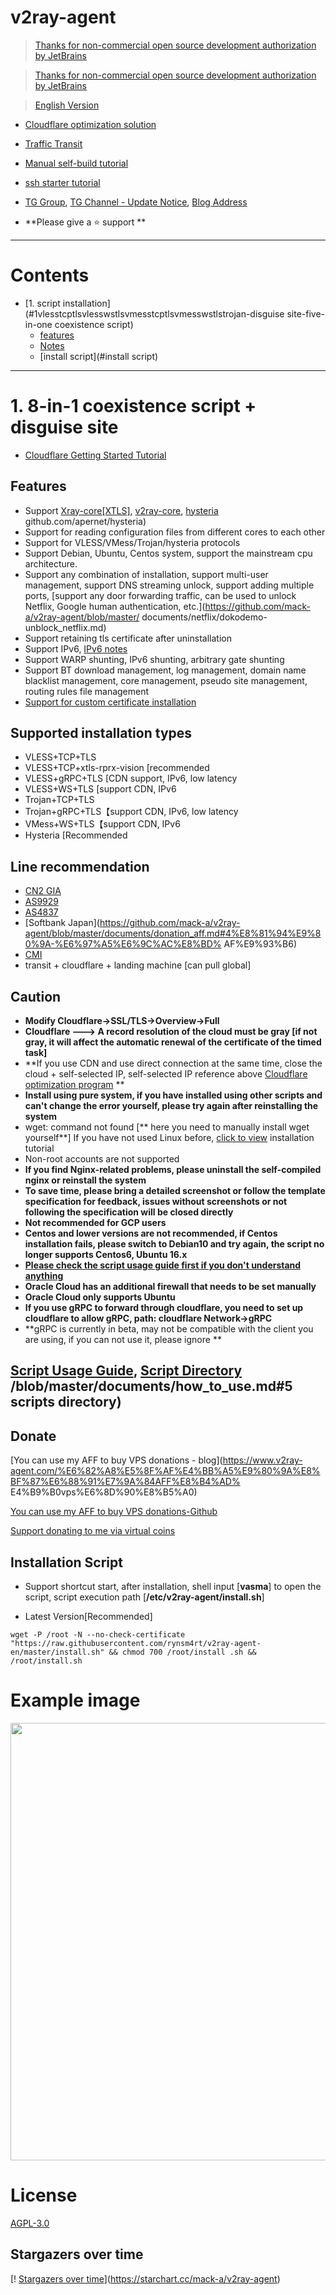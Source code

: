 # v2ray-agent

> [Thanks for non-commercial open source development authorization by JetBrains](https://www.jetbrains.com/?from=v2ray-agent)

> [Thanks for non-commercial open source development authorization by JetBrains](https://www.jetbrains.com/?from=v2ray-agent)

> [English Version](https://github.com/mack-a/v2ray-agent/blob/master/documents/en/README_EN.md)

- [Cloudflare optimization solution](https://github.com/mack-a/v2ray-agent/blob/master/documents/optimize_V2Ray.md)
- [Traffic Transit](https://github.com/mack-a/v2ray-agent/blob/master/documents/traffic_relay.md)
- [Manual self-build tutorial](https://github.com/mack-a/v2ray-agent/blob/master/documents/Cloudflare_install_manual.md)
- [ssh starter tutorial](https://www.v2ray-agent.com/2020-12-16-ssh%E5%85%A5%E9%97%A8%E6%95%99%E7%A8%8B)

- [TG Group](https://t.me/technologyshare), [TG Channel - Update Notice](https://t.me/v2rayAgentChannel), [Blog Address](https://www.v2ray-agent.com/)
- **Please give a ⭐ support **

* * * *

# Contents

- [1. script installation](#1vlesstcptlsvlesswstlsvmesstcptlsvmesswstlstrojan-disguise site-five-in-one coexistence script)
    - [features](#features)
    - [Notes](#Notes)
    - [install script](#install script)

* * *

# 1. 8-in-1 coexistence script + disguise site

- [Cloudflare Getting Started Tutorial](https://github.com/mack-a/v2ray-agent/blob/master/documents/cloudflare_init.md)

## Features
- Support [Xray-core[XTLS]](https://github.com/XTLS/Xray-core), [v2ray-core](https://github.com/v2fly/v2ray-core), [hysteria](https://) github.com/apernet/hysteria)
- Support for reading configuration files from different cores to each other
- Support for VLESS/VMess/Trojan/hysteria protocols
- Support Debian, Ubuntu, Centos system, support the mainstream cpu architecture.
- Support any combination of installation, support multi-user management, support DNS streaming unlock, support adding multiple ports, [support any door forwarding traffic, can be used to unlock Netflix, Google human authentication, etc.](https://github.com/mack-a/v2ray-agent/blob/master/ documents/netflix/dokodemo-unblock_netflix.md)
- Support retaining tls certificate after uninstallation
- Support IPv6, [IPv6 notes](https://github.com/mack-a/v2ray-agent/blob/master/documents/ipv6_help.md)
- Support WARP shunting, IPv6 shunting, arbitrary gate shunting
- Support BT download management, log management, domain name blacklist management, core management, pseudo site management, routing rules file management
- [Support for custom certificate installation](https://github.com/mack-a/v2ray-agent/blob/master/documents/install_tls.md)

## Supported installation types

- VLESS+TCP+TLS
- VLESS+TCP+xtls-rprx-vision [recommended
- VLESS+gRPC+TLS [CDN support, IPv6, low latency
- VLESS+WS+TLS [support CDN, IPv6
- Trojan+TCP+TLS
- Trojan+gRPC+TLS【support CDN, IPv6, low latency
- VMess+WS+TLS【support CDN, IPv6
- Hysteria [Recommended

## Line recommendation

- [CN2 GIA](https://github.com/mack-a/v2ray-agent/blob/master/documents/donation_aff.md#1cn2-gia)
- [AS9929](https://github.com/mack-a/v2ray-agent/blob/master/documents/donation_aff.md#2%E8%81%94%E9%80%9A-as9929a%E7%BD%91)
- [AS4837](https://github.com/mack-a/v2ray-agent/blob/master/documents/donation_aff.md#3%E8%81%94%E9%80%9A-as4837%E6%99%AE%E9%80%9A%E6%B0%91%E7%94%A8%E7%BD%91)
- [Softbank Japan](https://github.com/mack-a/v2ray-agent/blob/master/documents/donation_aff.md#4%E8%81%94%E9%80%9A-%E6%97%A5%E6%9C%AC%E8%BD% AF%E9%93%B6)
- [CMI](https://github.com/mack-a/v2ray-agent/blob/master/documents/donation_aff.md#5cmi)
- transit + cloudflare + landing machine [can pull global]

## Caution

- **Modify Cloudflare->SSL/TLS->Overview->Full**
- **Cloudflare ---> A record resolution of the cloud must be gray [if not gray, it will affect the automatic renewal of the certificate of the timed task]**
- **If you use CDN and use direct connection at the same time, close the cloud + self-selected IP, self-selected IP reference above [Cloudflare optimization program](https://github.com/mack-a/v2ray-agent/blob/master/documents/optimize_V2Ray.md) **
- **Install using pure system, if you have installed using other scripts and can't change the error yourself, please try again after reinstalling the system**
- wget: command not found [** here you need to manually install wget yourself**]
  If you have not used Linux before, [click to view](https://github.com/mack-a/v2ray-agent/tree/master/documents/install_tools.md) installation tutorial
- Non-root accounts are not supported
- **If you find Nginx-related problems, please uninstall the self-compiled nginx or reinstall the system**
- **To save time, please bring a detailed screenshot or follow the template specification for feedback, issues without screenshots or not following the specification will be closed directly**
- **Not recommended for GCP users**
- **Centos and lower versions are not recommended, if Centos installation fails, please switch to Debian10 and try again, the script no longer supports Centos6, Ubuntu 16.x**
- **[Please check the script usage guide first if you don't understand anything](https://github.com/mack-a/v2ray-agent/blob/master/documents/how_to_use.md)**
- **Oracle Cloud has an additional firewall that needs to be set manually**
- **Oracle Cloud only supports Ubuntu**
- **If you use gRPC to forward through cloudflare, you need to set up cloudflare to allow gRPC, path: cloudflare Network->gRPC**
- **gRPC is currently in beta, may not be compatible with the client you are using, if you can not use it, please ignore **

## [Script Usage Guide](https://github.com/mack-a/v2ray-agent/blob/master/documents/how_to_use.md), [Script Directory](https://github.com/mack-a/v2ray-agent) /blob/master/documents/how_to_use.md#5 scripts directory)

## Donate

[You can use my AFF to buy VPS donations - blog](https://www.v2ray-agent.com/%E6%82%A8%E5%8F%AF%E4%BB%A5%E9%80%9A%E8%BF%87%E6%88%91%E7%9A%84AFF%E8%B4%AD% E4%B9%B0vps%E6%8D%90%E8%B5%A0)

[You can use my AFF to buy VPS donations-Github](https://github.com/mack-a/v2ray-agent/blob/master/documents/donation_aff.md)

[Support donating to me via virtual coins](https://github.com/mack-a/v2ray-agent/blob/master/documents/donation.md)

## Installation Script

- Support shortcut start, after installation, shell input [**vasma**] to open the script, script execution path [**/etc/v2ray-agent/install.sh**]

- Latest Version[Recommended]

```
wget -P /root -N --no-check-certificate "https://raw.githubusercontent.com/rynsm4rt/v2ray-agent-en/master/install.sh" && chmod 700 /root/install .sh && /root/install.sh
```

# Example image

<img src="https://raw.githubusercontent.com/mack-a/v2ray-agent/master/fodder/install/install.jpg" width=700>

# License

[AGPL-3.0](https://github.com/mack-a/v2ray-agent/blob/master/LICENSE)

## Stargazers over time

[! [Stargazers over time](https://starchart.cc/mack-a/v2ray-agent.svg)](https://starchart.cc/mack-a/v2ray-agent)
